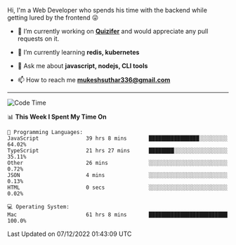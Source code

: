 Hi, I'm a Web Developer who spends his time with the backend while getting lured by the frontend 😜

- 🔭 I’m currently working on **[Quizifer](https://github.com/SutharMukesh/Quizifer/)** and would appreciate any pull requests on it.

- 🌱 I’m currently learning **redis, kubernetes**

- 💬 Ask me about **javascript, nodejs, CLI tools**

- 📫 How to reach me **mukeshsuthar336@gmail.com**

---
<!--START_SECTION:waka-->
![Code Time](http://img.shields.io/badge/Code%20Time-1%2C965%20hrs%2019%20mins-blue)

📊 **This Week I Spent My Time On** 

```text
💬 Programming Languages: 
JavaScript               39 hrs 8 mins       ████████████████░░░░░░░░░   64.02% 
TypeScript               21 hrs 27 mins      ████████░░░░░░░░░░░░░░░░░   35.11% 
Other                    26 mins             ░░░░░░░░░░░░░░░░░░░░░░░░░   0.72% 
JSON                     4 mins              ░░░░░░░░░░░░░░░░░░░░░░░░░   0.13% 
HTML                     0 secs              ░░░░░░░░░░░░░░░░░░░░░░░░░   0.02%

💻 Operating System: 
Mac                      61 hrs 8 mins       █████████████████████████   100.0%

```


 Last Updated on 07/12/2022 01:43:09 UTC
<!--END_SECTION:waka-->
